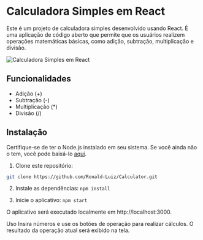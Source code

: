 # Calculadora Simples em React

Este é um projeto de calculadora simples desenvolvido usando React. É uma aplicação de código aberto que permite que os usuários realizem operações matemáticas básicas, como adição, subtração, multiplicação e divisão.

![Calculadora Simples em React](link_para_screenshot.png)

## Funcionalidades

- Adição (+)
- Subtração (-)
- Multiplicação (*)
- Divisão (/)

## Instalação

Certifique-se de ter o Node.js instalado em seu sistema. Se você ainda não o tem, você pode baixá-lo [aqui](https://nodejs.org/).

1. Clone este repositório:

```bash
git clone https://github.com/Ronald-Luiz/Calculator.git
```

2. Instale as dependências:
```npm install```

3. Inicie o aplicativo:
```npm start```

O aplicativo será executado localmente em http://localhost:3000.

Uso
Insira números e use os botões de operação para realizar cálculos.
O resultado da operação atual será exibido na tela.

